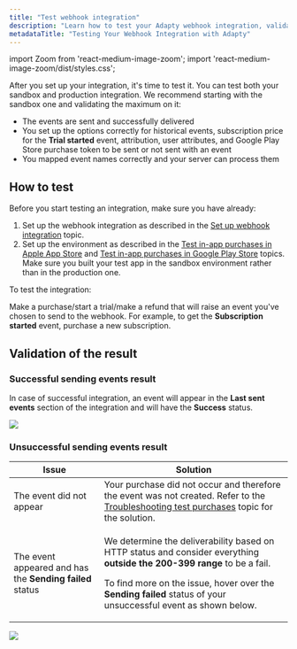 ```yaml
---
title: "Test webhook integration"
description: "Learn how to test your Adapty webhook integration, validate event delivery, and ensure correct setup for historical events, subscriptions, and more"
metadataTitle: "Testing Your Webhook Integration with Adapty"
---
```


import Zoom from 'react-medium-image-zoom';
import 'react-medium-image-zoom/dist/styles.css';

After you set up your integration, it's time to test it. You can test both your sandbox and production integration. We recommend starting with the sandbox one and validating the maximum on it:

- The events are sent and successfully delivered 
- You set up the options correctly for historical events, subscription price for the **Trial started** event, attribution, user attributes, and Google Play Store purchase token to be sent or not sent with an event
- You mapped event names correctly and your server can process them

## How to test

Before you start testing an integration, make sure you have already:

1. Set up the webhook integration as described in the [Set up webhook integration](set-up-webhook-integration) topic.
2. Set up the environment as described in the [Test in-app purchases in Apple App Store](testing-purchases-ios) and [Test in-app purchases in Google Play Store](testing-on-android) topics. Make sure you built your test app in the sandbox environment rather than in the production one.

To test the integration:

Make a purchase/start a trial/make a refund that will raise an event you've chosen to send to the webhook. For example, to get the **Subscription started** event, purchase a new subscription.

## Validation of the result

### Successful sending events result

In case of successful integration, an event will appear in the **Last sent events** section of the integration and will have the **Success** status. 


<Zoom>
  <img src={require('./img/6ccc3bb-webhook_integration_success.webp').default}
  style={{
    border: '1px solid #727272', /* border width and color */
    width: '700px', /* image width */
    display: 'block', /* for alignment */
    margin: '0 auto' /* center alignment */
  }}
/>
</Zoom>





### Unsuccessful sending events result

| Issue | Solution |
|-----|--------|
| The event did not appear | Your purchase did not occur and therefore the event was not created. Refer to the [Troubleshooting test purchases](troubleshooting-test-purchases) topic for the solution. |
| The event appeared and has the **Sending failed** status | <p>We determine the deliverability based on HTTP status and consider everything **outside the 200-399 range** to be a fail.</p><p>To find more on the issue, hover over the **Sending failed** status of your unsuccessful event as shown below.</p> |



<Zoom>
  <img src={require('./img/12ff189-hover_sending_failed.webp').default}
  style={{
    border: '1px solid #727272', /* border width and color */
    width: '700px', /* image width */
    display: 'block', /* for alignment */
    margin: '0 auto' /* center alignment */
  }}
/>
</Zoom>


